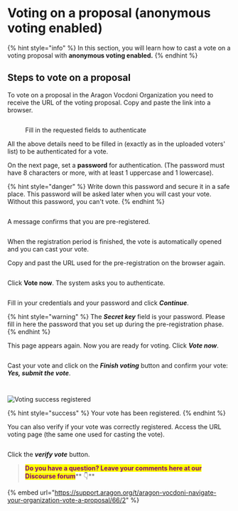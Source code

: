 # Voting on a proposal (anonymous voting enabled)

{% hint style="info" %}
In this section, you will learn how to cast a vote on a voting proposal with **anonymous voting enabled.**
{% endhint %}

## Steps to vote on a proposal

To vote on a proposal in the Aragon Vocdoni Organization you need to receive the URL of the voting proposal. Copy and paste the link into a browser.

<figure><img src="../../../.gitbook/assets/Anon 1.png" alt=""><figcaption><p>Fill in the requested fields to authenticate</p></figcaption></figure>

All the above details need to be filled in (exactly as in the uploaded voters' list) to be authenticated for a vote.

On the next page, set a **password** for authentication. (The password must have 8 characters or more, with at least 1 uppercase and 1 lowercase).

{% hint style="danger" %}
Write down this password and secure it in a safe place. This password will be asked later when you will cast your vote. Without this password, you can't vote.
{% endhint %}

<figure><img src="../../../.gitbook/assets/Anon 2.png" alt=""><figcaption></figcaption></figure>

A message confirms that you are pre-registered.

<figure><img src="../../../.gitbook/assets/Anon 3.png" alt=""><figcaption></figcaption></figure>

When the registration period is finished, the vote is automatically opened and you can cast your vote.

Copy and past the URL used for the pre-registration on the browser again.

<figure><img src="../../../.gitbook/assets/Anon 4.png" alt=""><figcaption></figcaption></figure>

Click **Vote now**. The system asks you to authenticate.

<figure><img src="../../../.gitbook/assets/Anon 5.png" alt=""><figcaption></figcaption></figure>

Fill in your credentials and your password and click _**Continue**_.

{% hint style="warning" %}
The _**Secret key**_ field is your password. Please fill in here the password that you set up during the pre-registration phase.
{% endhint %}

This page appears again. Now you are ready for voting. Click _**Vote now**_.

<figure><img src="../../../.gitbook/assets/Screenshot 2022-11-07 alle 11.11.12 (1).png" alt=""><figcaption></figcaption></figure>

Cast your vote and click on the _**Finish voting**_ button and confirm your vote: _**Yes, submit the vote**_.

<figure><img src="../../../.gitbook/assets/Anon 6.png" alt=""><figcaption></figcaption></figure>

&#x20;

<figure><img src="../../../.gitbook/assets/Screenshot 2022-11-07 alle 11.17.15.png" alt=""><figcaption></figcaption></figure>

![Voting success registered](<../../../.gitbook/assets/Schermata 2022-03-07 alle 22.35.28.png>)

{% hint style="success" %}
Your vote has been registered.
{% endhint %}

You can also verify if your vote was correctly registered. Access the URL voting page (the same one used for casting the vote).&#x20;

<figure><img src="../../../.gitbook/assets/Anon 8.png" alt=""><figcaption></figcaption></figure>

Click the _**verify vote**_ button.





> <mark style="color:purple;">**Do you have a question? Leave your comments here at our Discourse forum**</mark>** 👇**

{% embed url="https://support.aragon.org/t/aragon-vocdoni-navigate-your-organization-vote-a-proposal/66/2" %}
